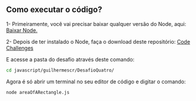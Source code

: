 ## Como executar o código?

<p>
1- Primeiramente, você vai precisar baixar qualquer versão do Node, aqui: 
<a href="https://nodejs.org/en/download/">
  Baixar Node.
</a>
</p>

<p>
2- Depois de ter instalado o Node, faça o download deste repositório:
<a href="https://github.com/SouJunior/code-challenge">Code Challenges</a>

E acesse a pasta do desafio através deste comando:
```bash
cd javascript/guilhermescr/DesafioQuatro/
```
</p>

<p>
Agora é só abrir um terminal no seu editor de código e digitar o comando:

```bash
node areaOfARectangle.js
```
</p>